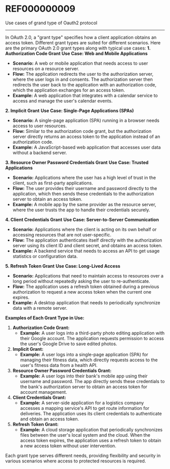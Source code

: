 # REF000000009
Use cases of grand type of Oauth2 protocol

----------

In OAuth 2.0, a "grant type" specifies how a client application obtains an access token. Different grant types are suited for different scenarios. Here are the primary OAuth 2.0 grant types along with typical use cases:
**1. Authorization Code Grant**
**Use Case: Web and Mobile Applications**

- **Scenario:** A web or mobile application that needs access to user resources on a resource server.
- **Flow:** The application redirects the user to the authorization server, where the user logs in and consents. The authorization server then redirects the user back to the application with an authorization code, which the application exchanges for an access token.
- **Example:** A web application that integrates with a calendar service to access and manage the user's calendar events.

**2. Implicit Grant**
**Use Case: Single-Page Applications (SPAs)**

- **Scenario:** A single-page application (SPA) running in a browser needs access to user resources.
- **Flow:** Similar to the authorization code grant, but the authorization server directly returns an access token to the application instead of an authorization code.
- **Example:** A JavaScript-based web application that accesses user data without a backend server.

**3. Resource Owner Password Credentials Grant**
**Use Case: Trusted Applications**

- **Scenario:** Applications where the user has a high level of trust in the client, such as first-party applications.
- **Flow:** The user provides their username and password directly to the application, which then sends these credentials to the authorization server to obtain an access token.
- **Example:** A mobile app by the same provider as the resource server, where the user trusts the app to handle their credentials securely.

**4. Client Credentials Grant**
**Use Case: Server-to-Server Communication**

- **Scenario:** Applications where the client is acting on its own behalf or accessing resources that are not user-specific.
- **Flow:** The application authenticates itself directly with the authorization server using its client ID and client secret, and obtains an access token.
- **Example:** A backend service that needs to access an API to get usage statistics or configuration data.

**5. Refresh Token Grant**
**Use Case: Long-Lived Access**

- **Scenario:** Applications that need to maintain access to resources over a long period without repeatedly asking the user to re-authenticate.
- **Flow:** The application uses a refresh token obtained during a previous authorization to request a new access token when the current one expires.
- **Example:** A desktop application that needs to periodically synchronize data with a remote server.

**Examples of Each Grant Type in Use:**

1. **Authorization Code Grant:**
    - **Example:** A user logs into a third-party photo editing application with their Google account. The application requests permission to access the user's Google Drive to save edited photos.
2. **Implicit Grant:**
    - **Example:** A user logs into a single-page application (SPA) for managing their fitness data, which directly requests access to the user's fitness data from a health API.
3. **Resource Owner Password Credentials Grant:**
    - **Example:** A user logs into their bank's mobile app using their username and password. The app directly sends these credentials to the bank's authorization server to obtain an access token for account management.
4. **Client Credentials Grant:**
    - **Example:** A server-side application for a logistics company accesses a mapping service's API to get route information for deliveries. The application uses its client credentials to authenticate and obtain an access token.
5. **Refresh Token Grant:**
    - **Example:** A cloud storage application that periodically synchronizes files between the user's local system and the cloud. When the access token expires, the application uses a refresh token to obtain a new access token without user intervention.

Each grant type serves different needs, providing flexibility and security in various scenarios where access to protected resources is required.

